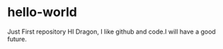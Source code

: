 # hello-world
Just First repository
HI Dragon,
   I like github and code.I will have a good future. 
